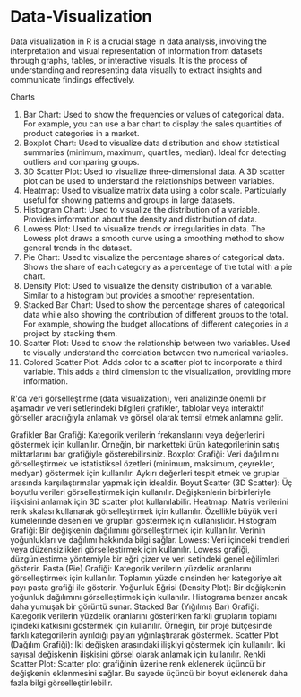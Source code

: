 # Data-Visualization

Data visualization in R is a crucial stage in data analysis, involving the interpretation and visual representation of information from datasets through graphs, tables, or interactive visuals. It is the process of understanding and representing data visually to extract insights and communicate findings effectively.

Charts
1) Bar Chart: Used to show the frequencies or values of categorical data. For example, you can use a bar chart to display the sales quantities of product categories in a market.
2) Boxplot Chart: Used to visualize data distribution and show statistical summaries (minimum, maximum, quartiles, median). Ideal for detecting outliers and comparing groups.
3) 3D Scatter Plot: Used to visualize three-dimensional data. A 3D scatter plot can be used to understand the relationships between variables.
4) Heatmap: Used to visualize matrix data using a color scale. Particularly useful for showing patterns and groups in large datasets.
5) Histogram Chart: Used to visualize the distribution of a variable. Provides information about the density and distribution of data.
6) Lowess Plot: Used to visualize trends or irregularities in data. The Lowess plot draws a smooth curve using a smoothing method to show general trends in the dataset.
7) Pie Chart: Used to visualize the percentage shares of categorical data. Shows the share of each category as a percentage of the total with a pie chart.
8) Density Plot: Used to visualize the density distribution of a variable. Similar to a histogram but provides a smoother representation.
9) Stacked Bar Chart: Used to show the percentage shares of categorical data while also showing the contribution of different groups to the total. For example, showing the budget allocations of different categories in a project by stacking them.
10) Scatter Plot: Used to show the relationship between two variables. Used to visually understand the correlation between two numerical variables.
11) Colored Scatter Plot: Adds color to a scatter plot to incorporate a third variable. This adds a third dimension to the visualization, providing more information.


R'da veri görselleştirme (data visualization), veri analizinde önemli bir aşamadır ve veri setlerindeki bilgileri grafikler, tablolar veya interaktif görseller aracılığıyla anlamak ve görsel olarak temsil etmek anlamına gelir. 

Grafikler 
Bar Grafiği: Kategorik verilerin frekanslarını veya değerlerini göstermek için kullanılır. Örneğin, bir marketteki ürün kategorilerinin satış miktarlarını bar grafiğiyle gösterebilirsiniz.
Boxplot Grafiği: Veri dağılımını görselleştirmek ve istatistiksel özetleri (minimum, maksimum, çeyrekler, medyan) göstermek için kullanılır. Aykırı değerleri tespit etmek ve gruplar arasında karşılaştırmalar yapmak için idealdir.
Boyut Scatter (3D Scatter): Üç boyutlu verileri görselleştirmek için kullanılır. Değişkenlerin birbirleriyle ilişkisini anlamak için 3D scatter plot kullanılabilir.
Heatmap: Matris verilerini renk skalası kullanarak görselleştirmek için kullanılır. Özellikle büyük veri kümelerinde desenleri ve grupları göstermek için kullanışlıdır.
Histogram Grafiği: Bir değişkenin dağılımını görselleştirmek için kullanılır. Verinin yoğunlukları ve dağılımı hakkında bilgi sağlar.
Lowess: Veri içindeki trendleri veya düzensizlikleri görselleştirmek için kullanılır. Lowess grafiği, düzgünleştirme yöntemiyle bir eğri çizer ve veri setindeki genel eğilimleri gösterir.
Pasta (Pie) Grafiği: Kategorik verilerin yüzdelik oranlarını görselleştirmek için kullanılır. Toplamın yüzde cinsinden her kategoriye ait payı pasta grafiği ile gösterir.
Yoğunluk Eğrisi (Density Plot): Bir değişkenin yoğunluk dağılımını görselleştirmek için kullanılır. Histograma benzer ancak daha yumuşak bir görüntü sunar.
Stacked Bar (Yığılmış Bar) Grafiği: Kategorik verilerin yüzdelik oranlarını gösterirken farklı grupların toplamı içindeki katkısını göstermek için kullanılır. Örneğin, bir proje bütçesinde farklı kategorilerin ayrıldığı payları yığınlaştırarak göstermek.
Scatter Plot (Dağılım Grafiği): İki değişken arasındaki ilişkiyi göstermek için kullanılır. İki sayısal değişkenin ilişkisini görsel olarak anlamak için kullanılır.
Renkli Scatter Plot: Scatter plot grafiğinin üzerine renk eklenerek üçüncü bir değişkenin eklenmesini sağlar. Bu sayede üçüncü bir boyut eklenerek daha fazla bilgi görselleştirilebilir.
